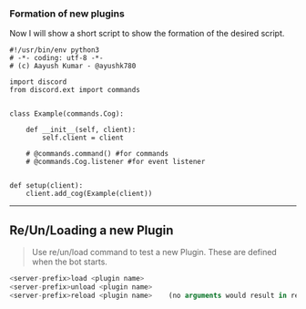 ### Formation of new plugins
Now I will show a short script to show the formation of the desired script.
```python3
#!/usr/bin/env python3
# -*- coding: utf-8 -*-
# (c) Aayush Kumar - @ayushk780

import discord
from discord.ext import commands


class Example(commands.Cog):

    def __init__(self, client):
        self.client = client

    # @commands.command() #for commands
    # @commands.Cog.listener #for event listener


def setup(client):
    client.add_cog(Example(client))
```
---

## Re/Un/Loading a new Plugin
> Use re/un/load command to test a new Plugin. These are defined when the bot starts.
```js
<server-prefix>load <plugin name>
<server-prefix>unload <plugin name>
<server-prefix>reload <plugin name>    (no arguments would result in reloading all plugins)
```
